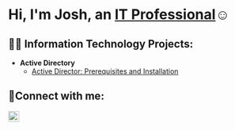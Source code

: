 <h1>Hi, I'm Josh, an <a href="https://www.linkedin.com/in/brandon-toothman-b15660249/">IT Professional</a>☺</h1>

<h2>👨‍💻 Information Technology Projects:</h2>

- <b>Active Directory</b>
  - [Active Director: Prerequisites and Installation]()

<h2>🤳Connect with me:</h2>

[<img align="left" alt="Brandon | LinkedIn" width="22px" src="https://cdn.jsdelivr.net/npm/simple-icons@v3/icons/linkedin.svg" />][linkedin]

[linkedin]: https://www.linkedin.com/in/brandon-toothman-b15660249/
